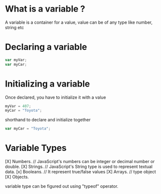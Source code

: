 # What is a variable ?
A variable is a container for a value, value can be of any type like number, string etc

# Declaring a variable
```js
var myVar;
var myCar;
```
# Initializing a variable
Once declared, you have to initialize it with a value
```js
myVar = 407;
myCar = "Toyota";
```
shorthand to declare and initialize together
```js
var myCar = "Toyota";
```

# Variable Types
[X] Numbers. // JavaScript's numbers can be integer or decimal number or double.
[X] Strings. // JavaScript's String type is used to represent textual data.
[x] Booleans. // It represent true/false values
[X] Arrays. // type object
[X] Objects.

variable type can be figured out using "typeof" operator.
